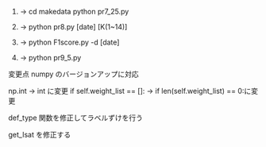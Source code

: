 1.  →
    cd makedata
    python pr7_25.py

2.  →
    python pr8.py [date] [K(1~14)]

3.  →
    python F1score.py -d [date]

4.  →
    python pr9_5.py

変更点
numpy のバージョンアップに対応

np.int → int に変更
if self.weight_list == []: → if len(self.weight_list) == 0:に変更

def_type 関数を修正してラベルずけを行う

get_Isat を修正する
